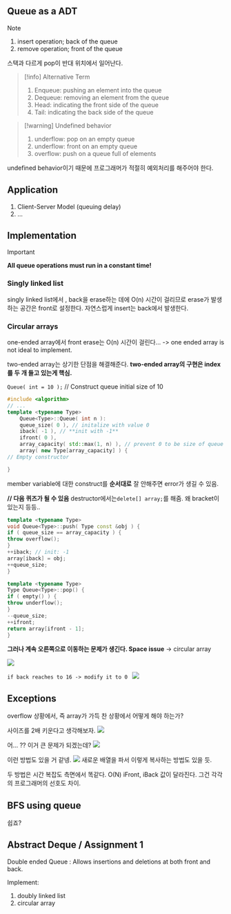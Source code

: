 ## Queue as a ADT

>[!note] 
>1. insert operation; back of the queue
>2. remove operation; front of the queue

스택과 다르게 pop이 반대 위치에서 일어난다.

>[!info] Alternative Term
>1. Enqueue: pushing an element into the queue
>2. Dequeue: removing an element from the queue
>3. Head: indicating the front side of the queue
>4. Tail: indicating the back side of the queue

>[!warning] Undefined behavior
>1. underflow: pop on an empty queue
>2. underflow: front on an empty queue
>3. overflow: push on a queue full of elements

undefined behavior이기 때문에 프로그래머가 적절히 예외처리를 해주어야 한다.

## Application

1. Client-Server Model (queuing delay)
2. ...


## Implementation

>[!important] 
>**All queue operations must run in a constant time!**
### Singly linked list
singly linked list에서 , back을 erase하는 데에 O(n) 시간이 걸리므로 erase가 발생하는 공간은 front로 설정한다. 자연스럽게 insert는 back에서 발생한다. 
### Circular arrays
one-ended array에서 front erase는 O(n) 시간이 걸린다...
-> one ended array is not ideal to implement.

two-ended array는 상기한 단점을 해결해준다.
**two-ended array의 구현은 index를 두 개 들고 있는게 핵심.**

`Queue( int = 10 );` // Construct queue initial size of 10


```cpp
#include <algorithm>
// ...
template <typename Type>
	Queue<Type>::Queue( int n ):
	queue_size( 0 ), // initalize with value 0
	iback( -1 ), // **init with -1**
	ifront( 0 ),
	array_capacity( std::max(1, n) ), // prevent 0 to be size of queue
	array( new Type[array_capacity] ) {
// Empty constructor

}
```
member variable에 대한 construct를 **순서대로** 잘 안해주면 error가 생길 수 있음.

**// 다음 퀴즈가 될 수 있음**
destructor에서는`delete[] array;`를 해줌. 왜 bracket이 있는지 등등..

```cpp
template <typename Type>
void Queue<Type>::push( Type const &obj ) {
if ( queue_size == array_capacity ) {
throw overflow();
}
++iback; // init: -1
array[iback] = obj;
++queue_size;
}
```

```cpp
template <typename Type>
Type Queue<Type>::pop() {
if ( empty() ) {
throw underflow();
}
--queue_size;
++ifront;
return array[ifront - 1];
}
```

**그러나 계속 오른쪽으로 이동하는 문제가 생긴다. Space issue**
-> circular array

![](https://i.imgur.com/QXG6RJp.png)

`if back reaches to 16 -> modify it to 0 `
![](https://i.imgur.com/Z8dCsU5.png)

## Exceptions
overflow 상황에서, 즉 array가 가득 찬 상황에서 어떻게 해야 하는가?

사이즈를 2배 키운다고 생각해보자.
![](https://i.imgur.com/TxHmFS7.png)

어... ?? 이거 큰 문제가 되겠는데?
![](https://i.imgur.com/oCpCCjf.png)


이런 방법도 있을 거 같넹.
![](https://i.imgur.com/ZXBHLbX.png)
새로운 배열을 파서 이렇게 복사하는 방법도 있을 듯.

두 방법은 시간 복잡도 측면에서 똑같다. O(N)
iFront, iBack 값이 달라진다. 그건 각각의 프로그래머의 선호도 차이.

## BFS using queue

쉽죠?

## Abstract Deque / Assignment 1
Double ended Queue
: Allows insertions and deletions at both front and back.

Implement:
1. doubly linked list
2. circular array


